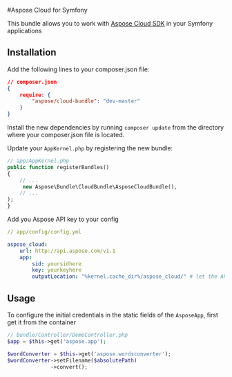 #Aspose Cloud for Symfony

This bundle allows you to work with [Aspose Cloud SDK](https://cloud.aspose.com/) in your Symfony applications 


Installation
----------------------------------

Add the following lines to your composer.json file:

```json
// composer.json
{
    require: {
        "aspose/cloud-bundle": "dev-master"
    }
}
```

Install the new dependencies by running `composer update` from the directory where your composer.json file is located.

Update your `AppKernel.php` by registering the new bundle:

```php
// app/AppKernel.php
public function registerBundles()
{
    // ...
     new Aspose\Bundle\CloudBundle\AsposeCloudBundle(),
    // ...
);
}
```

Add you Aspose API key to your config

```yml
// app/config/config.yml

aspose_cloud:
    url: http://api.aspose.com/v1.1
    app:
        sid: yoursidhere
        key: yourkeyhere
        outputLocation: "%kernel.cache_dir%/aspose_cloud/" # let the API save files in the cache directory by default
```


Usage
----------------------------------

To configure the initial credentials in the static fields of the `AsposeApp`, first get it from the container

```php
// Bundle/Controller/DemoController.php
$app = $this->get('aspose.app');

$wordConverter = $this->get('aspose.wordsconverter');
$wordConverter->setFilename($absolutePath)
              ->convert();

```
